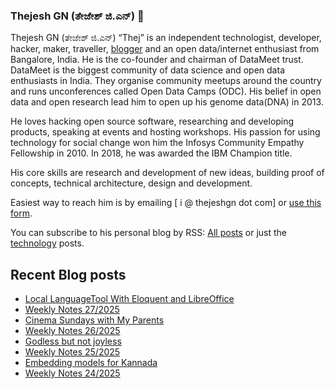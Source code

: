 ### Thejesh GN (ತೇಜೇಶ್ ಜಿ.ಎನ್) 👋

Thejesh GN (ತೇಜೇಶ್ ಜಿ.ಎನ್) “Thej” is an independent technologist, developer, hacker, maker, traveller, [blogger](https://thejeshgn.com/) and an open data/internet enthusiast from Bangalore, India. He is the co-founder and chairman of DataMeet trust. DataMeet is the biggest community of data science and open data enthusiasts in India. They organise community meetups around the country and runs unconferences called Open Data Camps (ODC). His belief in open data and open research lead him to open up his genome data(DNA) in 2013.

He loves hacking open source software, researching and developing products, speaking at events and hosting workshops. His passion for using technology for social change won him the Infosys Community Empathy Fellowship in 2010. In 2018, he was awarded the IBM Champion title.

His core skills are research and development of new ideas, building proof of concepts, technical architecture, design and development.

Easiest way to reach him is by emailing [ i @ thejeshgn dot com] or [use this form](https://thejeshgn.com/contact/).

You can subscribe to his personal blog by RSS: [All posts](https://feeds.thejeshgn.com/thejeshgn) or just the [technology](https://feeds.thejeshgn.com/technology) posts.

## Recent Blog posts
<!-- BLOG-POST-LIST:START -->
- [Local LanguageTool With Eloquent and LibreOffice](https://thejeshgn.com/2025/07/08/local-languagetool-with-eloquent-and-libreoffice/)
- [Weekly Notes 27/2025](https://thejeshgn.com/2025/07/04/weekly-notes-27-2025/)
- [Cinema Sundays with My Parents](https://thejeshgn.com/2025/07/03/cinema-sundays-with-my-parents/)
- [Weekly Notes 26/2025](https://thejeshgn.com/2025/06/27/weekly-notes-26-2025/)
- [Godless but not joyless](https://thejeshgn.com/2025/06/22/godless-but-not-joyless/)
- [Weekly Notes 25/2025](https://thejeshgn.com/2025/06/20/weekly-notes-25-2025/)
- [Embedding models for Kannada](https://thejeshgn.com/2025/06/18/embedding-models-for-kannada/)
- [Weekly Notes 24/2025](https://thejeshgn.com/2025/06/14/weekly-notes-24-2025/)
<!-- BLOG-POST-LIST:END -->

